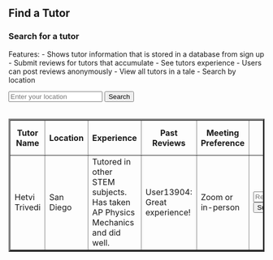 <head>
	<script src="https://ajax.googleapis.com/ajax/libs/jquery/3.6.1/jquery.min.js"></script>
</head>

## Find a Tutor

<h3> Search for a tutor</h3>

Features:
    -  Shows tutor information that is stored in a database from sign up
    - Submit reviews for tutors that accumulate
    - See tutors experience
    - Users can post reviews anonymously
    - View all tutors in a tale
    - Search by location

<!-- Create inputs for search and question -->

<input id="Location for Tutor" placeholder="Enter your location">
<button onclick="search()">Search</button>
<br>
<br>


<!-- Create table to display question posts -->

<table id="equationsTable" border="3" style="border-collapse: collapse;">
		<tr>
				<th>Tutor Name</th>
				<th>Location</th>
				<th>Experience</th>
                <th>Past Reviews</th>
                <th>Meeting Preference</th>
                <th> Submit a Review</th>
                <th> Request this Tutor </th>
		</tr>
		<tr>
				<td>Hetvi Trivedi</td>
				<td>San Diego</td>
                <td>Tutored in other STEM subjects. Has taken AP Physics Mechanics and did well. </td>
                <td> User13904: Great experience! </td>
                <td> Zoom or in-person </td>
				<td>
                <input id="review" placeholder="Review">
                <button onclick="reply()">Submit</button>
                </td>
                <td>
                <button onclick="request()">Request</button>
                </td>
		</tr>
</table>